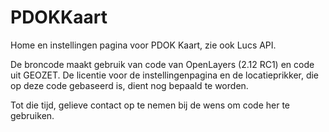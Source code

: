 PDOKKaart
=========

Home en instellingen pagina voor PDOK Kaart, zie ook Lucs API.

De broncode maakt gebruik van code van OpenLayers (2.12 RC1) en code uit GEOZET. De licentie voor de instellingenpagina en de locatieprikker, die op deze code gebaseerd is, dient nog bepaald te worden. 

Tot die tijd, gelieve contact op te nemen bij de wens om code her te gebruiken.
